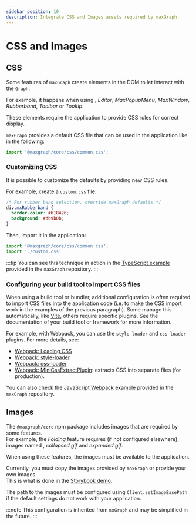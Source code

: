 ```yaml
---
sidebar_position: 10
description: Integrate CSS and Images assets required by maxGraph.
---
```


# CSS and Images

## CSS

Some features of `maxGraph` create elements in the DOM to let interact with the `Graph`.

For example, it happens when using , _Editor_, _MaxPopupMenu_, _MaxWindow_, _Rubberband_, _Toolbar_ or _Tooltip_.

These elements require the application to provide CSS rules for correct display.

`maxGraph` provides a default CSS file that can be used in the application like in the following:
```js
import '@maxgraph/core/css/common.css';
```

### Customizing CSS

It is possible to customize the defaults by providing new CSS rules.

For example, create a `custom.css` file:
```css
/* For rubber band selection, override maxGraph defaults */
div.mxRubberband {
  border-color: #b18426;
  background: #db9b0b;
}
```
Then, import it in the application: 
```js
import '@maxgraph/core/css/common.css';
import './custom.css'
```

:::tip
You can see this technique in action in the [TypeScript example](https://github.com/maxGraph/maxGraph/blob/main/packages/ts-example/src/main.ts) provided in the `maxGraph` repository.
:::

### Configuring your build tool to import CSS files

When using a build tool or bundler, additional configuration is often required to import CSS files into the application code (i.e. to make the CSS import work in the examples of the previous paragraph).
Some manage this automatically, like [Vite](https://vite.dev/), others require specific plugins. See the documentation of your build tool or framework for more information.

For example, with Webpack, you can use the `style-loader` and `css-loader` plugins. For more details, see:
- [Webpack: Loading CSS](https://webpack.js.org/guides/asset-management/#loading-css)
- [Webpack: style-loader](https://webpack.js.org/loaders/style-loader/)
- [Webpack: css-loader](https://webpack.js.org/loaders/css-loader/)
- [Webpack: MiniCssExtractPlugin](https://webpack.js.org/plugins/mini-css-extract-plugin/): extracts CSS into separate files (for production). 

You can also check the [JavaScript Webpack example](https://github.com/maxGraph/maxGraph/blob/main/packages/js-example/webpack.config.js) provided in the `maxGraph` repository.


## Images

The `@maxgraph/core` npm package includes images that are required by some features. \
For example, the _Folding_ feature requires (if not configured elsewhere), images named , _collapsed.gif_ and _expanded.gif_.

When using these features, the images must be available to the application.

Currently, you must copy the images provided by `maxGraph` or provide your own images. \
This is what is done in the [Storybook demo](https://github.com/maxGraph/maxGraph/tree/main/packages/html/public/images).

The path to the images must be configured using `Client.setImageBasePath` if the default settings do not work with your application.

:::note
This configuration is inherited from `mxGraph` and may be simplified in the future. 
:::
